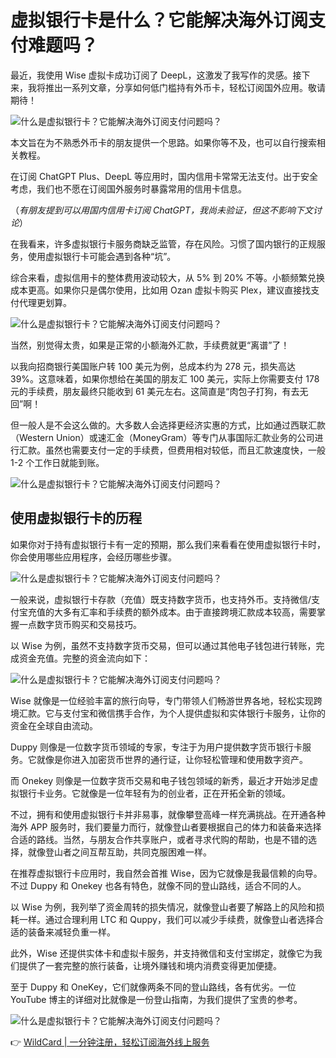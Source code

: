 # 虚拟银行卡是什么？它能解决海外订阅支付难题吗？

最近，我使用 Wise 虚拟卡成功订阅了 DeepL，这激发了我写作的灵感。接下来，我将推出一系列文章，分享如何低门槛持有外币卡，轻松订阅国外应用。敬请期待！

![什么是虚拟银行卡？它能解决海外订阅支付问题吗？](https://bbtdd.com/img/89150821236380.webp)

本文旨在为不熟悉外币卡的朋友提供一个思路。如果你等不及，也可以自行搜索相关教程。

在订阅 ChatGPT Plus、DeepL 等应用时，国内信用卡常常无法支付。出于安全考虑，我们也不愿在订阅国外服务时暴露常用的信用卡信息。

（_有朋友提到可以用国内信用卡订阅 ChatGPT，我尚未验证，但这不影响下文讨论_）

在我看来，许多虚拟银行卡服务商缺乏监管，存在风险。习惯了国内银行的正规服务，使用虚拟银行卡可能会遇到各种“坑”。

综合来看，虚拟信用卡的整体费用波动较大，从 5% 到 20% 不等。小额频繁兑换成本更高。如果你只是偶尔使用，比如用 Ozan 虚拟卡购买 Plex，建议直接找支付代理更划算。

![什么是虚拟银行卡？它能解决海外订阅支付问题吗？](https://bbtdd.com/img/4503187994.webp)

当然，别觉得太贵，如果是正常的小额海外汇款，手续费就更“离谱”了！

以我向招商银行美国账户转 100 美元为例，总成本约为 278 元，损失高达 39%。这意味着，如果你想给在美国的朋友汇 100 美元，实际上你需要支付 178 元的手续费，朋友最终只能收到 61 美元左右。这简直是“肉包子打狗，有去无回”啊！

但一般人是不会这么做的。大多数人会选择更经济实惠的方式，比如通过西联汇款（Western Union）或速汇金（MoneyGram）等专门从事国际汇款业务的公司进行汇款。虽然也需要支付一定的手续费，但费用相对较低，而且汇款速度快，一般 1-2 个工作日就能到账。

![什么是虚拟银行卡？它能解决海外订阅支付问题吗？](https://bbtdd.com/img/403483899052880.webp)

## 使用虚拟银行卡的历程

如果你对于持有虚拟银行卡有一定的预期，那么我们来看看在使用虚拟银行卡时，你会使用哪些应用程序，会经历哪些步骤。

![什么是虚拟银行卡？它能解决海外订阅支付问题吗？](https://bbtdd.com/img/1040314035024240.webp)

一般来说，虚拟银行卡存款（充值）既支持数字货币，也支持外币。支持微信/支付宝充值的大多有汇率和手续费的额外成本。由于直接跨境汇款成本较高，需要掌握一点数字货币购买和交易技巧。

以 Wise 为例，虽然不支持数字货币交易，但可以通过其他电子钱包进行转账，完成资金充值。完整的资金流向如下：

![什么是虚拟银行卡？它能解决海外订阅支付问题吗？](https://bbtdd.com/img/020431395198.webp)

Wise 就像是一位经验丰富的旅行向导，专门带领人们畅游世界各地，轻松实现跨境汇款。它与支付宝和微信携手合作，为个人提供虚拟和实体银行卡服务，让你的资金在全球自由流动。

Duppy 则像是一位数字货币领域的专家，专注于为用户提供数字货币银行卡服务。它就像是你进入加密货币世界的通行证，让你轻松管理和使用数字资产。

而 Onekey 则像是一位数字货币交易和电子钱包领域的新秀，最近才开始涉足虚拟银行卡业务。它就像是一位年轻有为的创业者，正在开拓全新的领域。

不过，拥有和使用虚拟银行卡并非易事，就像攀登高峰一样充满挑战。在开通各种海外 APP 服务时，我们要量力而行，就像登山者要根据自己的体力和装备来选择合适的路线。当然，与朋友合作共享账户，或者寻求代购的帮助，也是不错的选择，就像登山者之间互帮互助，共同克服困难一样。

在推荐虚拟银行卡应用时，我自然会首推 Wise，因为它就像是我最信赖的向导。不过 Duppy 和 Onekey 也各有特色，就像不同的登山路线，适合不同的人。

以 Wise 为例，我列举了资金周转的损失情况，就像登山者要了解路上的风险和损耗一样。通过合理利用 LTC 和 Quppy，我们可以减少手续费，就像登山者选择合适的装备来减轻负重一样。

此外，Wise 还提供实体卡和虚拟卡服务，并支持微信和支付宝绑定，就像它为我们提供了一套完整的旅行装备，让境外赚钱和境内消费变得更加便捷。

至于 Duppy 和 OneKey，它们就像两条不同的登山路线，各有优劣。一位 YouTube 博主的详细对比就像是一份登山指南，为我们提供了宝贵的参考。

![什么是虚拟银行卡？它能解决海外订阅支付问题吗？](https://bbtdd.com/img/176201471261067.webp)

👉 [WildCard | 一分钟注册，轻松订阅海外线上服务](https://bbtdd.com/WildCard)